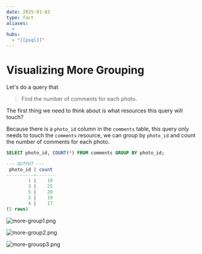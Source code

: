 ```yaml
---
date: 2025-01-03
type: fact
aliases:
  -
hubs:
  - "[[psql]]"
---
```


# Visualizing More Grouping

Let's do a query that

> Find the number of comments for each photo.

The first thing we need to think about is what resources this query will touch?

Because there is a `photo_id` column in the `comments` table, this query only needs to touch the `comments` resource, we can group by `photo_id` and count the number of comments for each photo.

```sql
SELECT photo_id, COUNT(*) FROM comments GROUP BY photo_id;

--- OUTPUT ---
 photo_id | count 
----------+-------
        1 |    19
        3 |    25
        5 |    20
        2 |    19
        4 |    17
(5 rows)

```

![more-group1.png](../assets/imgs/more-group1.png)

![more-group2.png](../assets/imgs/more-group2.png)

![more-grouop3.png](../assets/imgs/more-grouop3.png)
